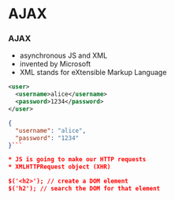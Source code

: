 # AJAX

### AJAX
* asynchronous JS and XML
* invented by Microsoft
* XML stands for eXtensible Markup Language

```xml
<user>
  <username>alice</username>
  <password>1234</password>
</user>
```

```json
{
  "username": "alice",
  "password": "1234"
}```

* JS is going to make our HTTP requests
* XMLHTTPRequest object (XHR)

$('<h2>'); // create a DOM element
$('h2'); // search the DOM for that element
